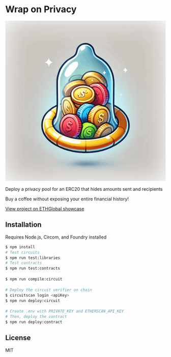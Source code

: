 # Wrap on Privacy

![Wrap on privacy logo](public/wrap-on-privacy.png)

Deploy a privacy pool for an ERC20 that hides amounts sent and recipients

Buy a coffee without exposing your entire financial history!

[View project on ETHGlobal showcase](https://ethglobal.com/showcase/wrap-on-privacy-ryuw6)

## Installation

Requires Node.js, Circom, and Foundry installed

```sh
$ npm install
# Test circuits
$ npm run test:libraries
# Test contracts
$ npm run test:contracts

$ npm run compile:circuit

# Deploy the circuit verifier on chain
$ circuitscan login <apiKey>
$ npm run deploy:circuit

# Create .env with PRIVATE_KEY and ETHERSCAN_API_KEY
# Then, deploy the contract
$ npm run deploy:contract
```

## License

MIT

